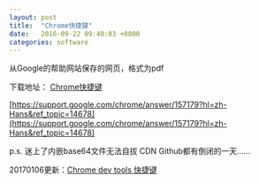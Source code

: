 ```yaml
---
layout: post
title:  "Chrome快捷键"
date:   2016-09-22 09:40:03 +0800
categories: software
---
```


从Google的帮助网站保存的网页，格式为pdf

下载地址：  <a download="Chrome快捷键.pdf" href="http://hlcdn.b0.upaiyun.com/blog/2016/09/22/Chrome%E5%BF%AB%E6%8D%B7%E9%94%AE.pdf">Chrome快捷键</a>

[https://support.google.com/chrome/answer/157179?hl=zh-Hans&ref_topic=14678](https://support.google.com/chrome/answer/157179?hl=zh-Hans&ref_topic=14678)  


p.s. 迷上了内嵌base64文件无法自拔 CDN Github都有倒闭的一天……

20170106更新：[Chrome dev tools 快捷键](https://developers.google.cn/web/tools/chrome-devtools/shortcuts)
